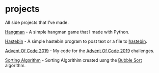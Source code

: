 # projects
All side projects that I've made.

[Hangman](https://github.com/xPolar/projects/tree/master/Hangman) - A simple hangman game that I made with Python.

[Hastebin](https://github.com/xPolar/projects/tree/master/Hastebin) - A simple hastebin program to post text or a file to [hastebin](https://hastebin.com/about.md).

[Advent Of Code 2019](https://github.com/xPolar/projects/tree/master/Advent%20Of%20Code) - My code for the [Advent Of Code 2019](https://adventofcode.com/2019) challenges.

[Sorting Algorithm](https://github.com/xPolar/projects/blob/master/Sorting%20Algorithim/sorter.py) - Sorting Algorithim created usng the [Bubble Sort](https://en.wikipedia.org/wiki/Bubble_sort#:~:text=Bubble%20sort%2C%20sometimes%20referred%20to,until%20the%20list%20is%20sorted.) algorithm.
